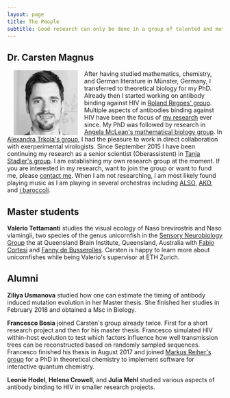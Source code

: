 ```yaml
---
layout: page
title: The People
subtitle: Good research can only be done in a group of talented and motivated people.
---
```



## Dr. Carsten Magnus

<img src="/img/carsten2.jpg" alt="Drawing" style="width: 150px;" hspace="15px" align="left"/>  After having studied mathematics, chemistry, and German literature in Münster, Germany, I transferred to theoretical biology for my PhD. Already then I started working on antibody binding against HIV in [Roland Regoes' group][link Roland]. Multiple aspects of antibodies binding against HIV have been the focus of [my research][link my research] ever since. My PhD was followed by research in [Angela McLean's mathematical biology group][link Oxford]. In [Alexandra Trkola's group][link Alexandra], I had the pleasure to work in direct collaboration with exerperimental virologists. Since September 2015 I have been continuing my research as a senior scientist (Oberassistent) in [Tanja Stadler's group][link Tanja]. I am establishing my own research group at the moment. If you are interested in my research, want to join the group or want to fund me, please [contact me][link contact]. When I am not researching, I am most likely found playing music as I am playing in several orchestras including [ALSO][link also], [AKO][link ako], and [i baroccoli][link Brokkoli].


## Master students

**Valerio Tettamanti** studies the visual ecology of Naso brevirostris and Naso vlamingii, two species of the genus unicornfish in the [Sensory Neurobiology Group][link Sensory Biology] the at Queensland Brain Institute, Queensland, Australia with [Fabio Cortesi][link Fabio Cortesi] and [Fanny de Busserolles][link Fanny]. Carsten is happy to learn more about unicornfishes while being Valerio's supervisor at ETH Zurich.





## Alumni

**Ziliya Usmanova** studied how one can estimate the timing of antibody induced mutation evolution in her Master thesis. She finished her studies in February 2018 and obtained a Msc in Biology.

**Francesco Bosia** joined Carsten's group already twice. First for a short research project and then for his master thesis. Francesco simulated HIV within-host evolution to test which factors influence how well transmission trees can be reconstructed based on randomly sampled sequences. Francesco finished his thesis in August 2017 and joined [Markus Reiher's group][lab Fran] for a PhD in theoretical chemistry to implement software for interactive quantum chemistry.

**Leonie Hodel**, **Helena Crowell**, and **Julia Mehl** studied various aspects of antibody binding to HIV in smaller research projects.


[link Roland]: http://www.tb.ethz.ch/research/regoes-group.html
[link my research]: /research/
[link Oxford]: https://www.zoo.ox.ac.uk/people/professor-angela-mclean-frs
[link Alexandra]: http://www.virology.uzh.ch/de/aboutus/personend/forschungd/gtrkolad.html]
[link Tanja]: http://www.bsse.ethz.ch/cevo
[link contact]: /contact/
[lab Fran]: https://www.ethz.ch/content/specialinterest/chab/physical-chemistry/reiher/en.html
[link also]: http://www.alumniorchester.ch
[link ako]: http://www.ako.ethz.ch
[link Brokkoli]: http://ibaroccoli.ch/
[link Fabio Cortesi]: https://qbi.uq.edu.au/profile/409/fabio-cortesi
[link Sensory Biology]: http://web.qbi.uq.edu.au/ml/
[link Fanny]: https://qbi.uq.edu.au/profile/373/fanny-de-busserolles
